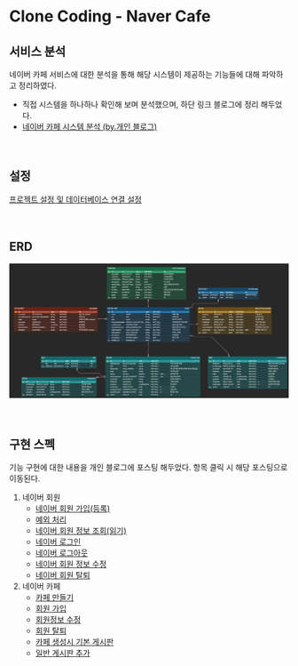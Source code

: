 # Clone Coding - Naver Cafe
## 서비스 분석
네이버 카페 서비스에 대한 분석을 통해 해당 시스템이 제공하는 기능들에 대해 파악하고 정리하였다.
- 직접 시스템을 하나하나 확인해 보며 분석했으며, 하단 링크 블로그에 정리 해두었다.
- [네이버 카페 시스템 분석 (by.개인 블로그)](https://development-diary-for-me.tistory.com/2)  
<br/><br/>

## 설정
[프로젝트 설정 및 데이터베이스 연결 설정](https://development-diary-for-me.tistory.com/3)  
<br/><br/>

## ERD
![NaverCafe_ERD](imageFiles/NaverCafe_ERD.png)  
<br/><br/>

## 구현 스펙
기능 구현에 대한 내용을 개인 블로그에 포스팅 해두었다. 항목 클릭 시 해당 포스팅으로 이동된다.
1. 네이버 회원
   - [네이버 회원 가입(등록)](https://development-diary-for-me.tistory.com/4)
   - [예외 처리](https://development-diary-for-me.tistory.com/5)
   - [네이버 회원 정보 조회(읽기)](https://development-diary-for-me.tistory.com/6)
   - [네이버 로그인](https://development-diary-for-me.tistory.com/7)
   - [네이버 로그아웃](https://development-diary-for-me.tistory.com/8)
   - [네이버 회원 정보 수정](https://development-diary-for-me.tistory.com/9)
   - [네이버 회원 탈퇴](https://development-diary-for-me.tistory.com/10)
2. 네이버 카페
   - [카페 만들기](https://development-diary-for-me.tistory.com/12)
   - [회원 가입](https://development-diary-for-me.tistory.com/13)
   - [회원정보 수정](https://development-diary-for-me.tistory.com/14)
   - [회원 탈퇴](https://development-diary-for-me.tistory.com/15)
   - [카페 생성시 기본 게시판](https://development-diary-for-me.tistory.com/16)
   - [일반 게시판 추가](https://development-diary-for-me.tistory.com/17)